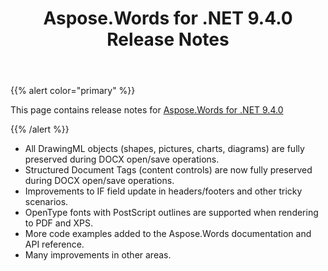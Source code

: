 ﻿---
title: Aspose.Words for .NET 9.4.0 Release Notes
articleTitle: Aspose.Words for .NET 9.4.0 Release Notes
linktitle: Aspose.Words for .NET 9.4.0 Release Notes
description: "Aspose.Words for .NET 9.4.0 Release Notes – the latest updates and fixes."
type: docs
weight: 20
url: /net/aspose-words-for-net-9-4-0-release-notes/
---

{{% alert color="primary" %}}

This page contains release notes for [Aspose.Words for .NET 9.4.0](https://downloads.aspose.com/words/net/new-releases/aspose.words-for-.net-9.4.0/)

{{% /alert %}}

- All DrawingML objects (shapes, pictures, charts, diagrams) are fully preserved during DOCX open/save operations.
- Structured Document Tags (content controls) are now fully preserved during DOCX open/save operations.
- Improvements to IF field update in headers/footers and other tricky scenarios.
- OpenType fonts with PostScript outlines are supported when rendering to PDF and XPS.
- More code examples added to the Aspose.Words documentation and API reference.
- Many improvements in other areas.
